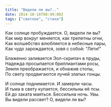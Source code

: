 ```yaml
---
title: "Видели ли вы?.."
date: 2014-10-16T08:49:00Z
tags: ["светлое", "стихи"]
---
```


Как солнце пробуждается. О, видели ли вы?  
Как мир вокруг меняется, как трепетны огни,  
Как волшебство влюбляется в небесные пары,  
Как чудо зарождается, зовя с собой: "Лети!"

Блаженно заливается Эол-скрипач в пруды,  
Надежда просыпается бриллиантами росы,  
Земля преображается, и обнажив стопы,  
По свету продвигаются лучей златых гонцы.

И солнце поднимается. И замерли часы.  
И тьма в свету купается, бессильны её псы.  
Ей до заката маяться. Бессильна ночь. Увы.  
Вы видели рассвет? О, видели ли вы?  

